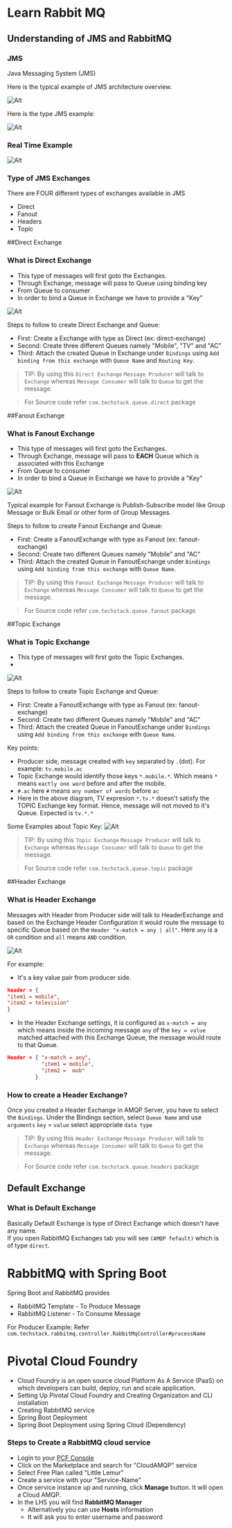 # Learn Rabbit MQ

## Understanding of JMS and RabbitMQ

### JMS
Java Messaging System (JMS)

Here is the typical example of JMS architecture overview. 

![Alt](images/JavaMessageOverview.png)

Here is the type JMS example:

![Alt](images/JmsExample.png)

### Real Time Example

![Alt](images/RealTimeExample.png)

### Type of JMS Exchanges
There are FOUR different types of exchanges available in JMS
 - Direct
 - Fanout
 - Headers
 - Topic
 
##Direct Exchange
### What is Direct Exchange
- This type of messages will first goto the Exchanges.
- Through Exchange, message will pass to Queue using binding key
- From Queue to consumer
- In order to bind a Queue in Exchange we have to provide a "Key"

![Alt](images/DirectExchange.png)

Steps to follow to create Direct Exchange and Queue:
- First: Create a Exchange with type as Direct (ex: direct-exchange)
- Second: Create three different Queues namely "Mobile", "TV" and "AC"
- Third: Attach the created Queue in Exchange under `Bindings` using `Add binding from this exchange` with `Queue Name` and `Routing Key`.

>TIP: By using this `Direct Exchange` `Message Producer` will talk to `Exchange` whereas `Message Consumer` will talk to `Queue` to get the message.

> For Source code refer `com.techstack.queue.direct` package

##Fanout Exchange
### What is Fanout Exchange
- This type of messages will first goto the Exchanges.
- Through Exchange, message will pass to **EACH** Queue which is associated with this Exchange
- From Queue to consumer
- In order to bind a Queue in Exchange we have to provide a "Key"

![Alt](images/FanoutExchange.png)

Typical example for Fanout Exchange is Publish-Subscribe model like Group Message or Bulk Email or other form of Group Messages.  

Steps to follow to create Fanout Exchange and Queue:
- First: Create a FanoutExchange with type as Fanout (ex: fanout-exchange)
- Second: Create two different Queues namely "Mobile" and "AC"
- Third: Attach the created Queue in FanoutExchange under `Bindings` using `Add binding from this exchange` with `Queue Name`.

>TIP: By using this `Fanout Exchange` `Message Producer` will talk to `Exchange` whereas `Message Consumer` will talk to `Queue` to get the message.

> For Source code refer `com.techstack.queue.fanout` package

##Topic Exchange
### What is Topic Exchange
- This type of messages will first goto the Topic Exchanges.
- 
![Alt](images/TopicExchange.png)


Steps to follow to create Topic Exchange and Queue:
- First: Create a FanoutExchange with type as Fanout (ex: fanout-exchange)
- Second: Create two different Queues namely "Mobile" and "AC"
- Third: Attach the created Queue in FanoutExchange under `Bindings` using `Add binding from this exchange` with `Queue Name`.

Key points:
- Producer side, message created with `key` separated by `.`(dot). For example: `tv.mobile.ac`
- Topic Exchange would identify those keys `*.mobile.*`. Which means `*` means `eactly one word` before and after the mobile.
- `#.ac` here `#` means `any number of words` before `ac`
- Here in the above diagram, TV expresion `*.tv.*` doesn't satisfy the TOPIC Exchange key format. Hence, message will not 
moved to it's Queue. Expected is `tv.*.*`

Some Examples about Topic Key:
![Alt](images/TopicExamples.png)

>TIP: By using this `Topic Exchange` `Message Producer` will talk to `Exchange` whereas `Message Consumer` will talk to `Queue` to get the message.

> For Source code refer `com.techstack.queue.topic` package

##Header Exchange
### What is Header Exchange
Messages with Header from Producer side will talk to HeaderExchange and based on the Exchange Header Configuration it would
route the message to specific Queue based on the `Header "x-match = any | all"`. Here `any` is a `OR` condition and `all` means `AND` condition.

![Alt](images/HeaderExchange.png)

For example: 
* It's a key value pair from producer side.
```json
header = {
"item1 = mobile",
"item2 = television"
}
```
* In the Header Exchange settings, it is configured as `x-match = any` which means inside the incoming message
`any` of the `key = value` matched attached with this Exchange Queue, the message would route to that Queue.
```json
Header = { "x-match = any",
           "item1 = mobile",
           "item2 =  mob"
         }
```

### How to create a Header Exchange?
Once you created a Header Exchange in AMQP Server, you have to select the `Bindings`. Under the Bindings section, select `Queue Name` and use `arguments` `key` = `value` select 
appropriate `data type`

>TIP: By using this `Header Exchange` `Message Producer` will talk to `Exchange` whereas `Message Consumer` will talk to `Queue` to get the message.

> For Source code refer `com.techstack.queue.headers` package

## Default Exchange
### What is Default Exchange
Basically Default Exchange is type of Direct Exchange which doesn't have any name.  
If you open RabbitMQ Exchanges tab you will see `(AMQP fefault)` which is of type `direct`.  



# RabbitMQ with Spring Boot
Spring Boot and RabbitMQ provides 
- RabbitMQ Template - To Produce Message
- RabbitMQ Listener - To Consume Message

For Producer Example: Refer `com.techstack.rabbitmq.controller.RabbitMqController#processName`

# Pivotal Cloud Foundry
- Cloud Foundry is an open source cloud Platform As A Service (PaaS) on which developers can build, deploy, run and scale application.
- Setting Up Pivotal Cloud Foundry and Creating Organization and CLI installation
- Creating RabbitMQ service
- Spring Boot Deployment
- Spring Boot Deployment using Spring Cloud (Dependency)

### Steps to Create a RabbitMQ cloud service
- Login to your [PCF Console](https://console.run.pivotal.io)
- Click on the Marketplace and search for "CloudAMQP" service
- Select Free Plan called "Little Lemur"
- Create a service with your "Service-Name"
- Once service instance up and running, click **Manage** button. It will open a Cloud AMQP.
- In the LHS you will find **RabbitMQ Manager**
    - Alternatively you can use **Hosts** information
    - It will ask you to enter username and password

